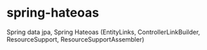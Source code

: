 # spring-hateoas
Spring data jpa, Spring Hateoas (EntityLinks, ControllerLinkBuilder, ResourceSupport, ResourceSupportAssembler)
